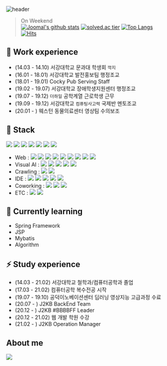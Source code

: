 ![header](https://capsule-render.vercel.app/api?type=wave&color=FFAA28&height=300&section=header&text=Yelin%20Cho&fontSize=90)

> On Weekend  
[![Joomal's github stats](https://github-readme-stats.vercel.app/api?username=JooMal&show_icons=true&theme=gruvbox)](https://github.com/JooMal)
[![solved.ac tier](http://mazassumnida.wtf/api/generate_badge?boj=yl95yl)](https://solved.ac/yl95yl)
[![Top Langs](https://github-readme-stats.vercel.app/api/top-langs/?username=JooMal&layout=compact)](https://github.com/JooMal)  
[![Hits](https://hits.seeyoufarm.com/api/count/incr/badge.svg?url=https%3A%2F%2Fgithub.com%2FJooMal&count_bg=%23FFF49F&title_bg=%23FFD42C&icon=&icon_color=%23E7E7E7&title=VISIT&edge_flat=false)](https://hits.seeyoufarm.com)  

## 🔭 Work experience
- (14.03 - 14.10) 서강대학교 문과대 학생회 `깍지`
- (16.01 - 18.01) 서강대학교 발전홍보팀 행정조교
- (18.01 - 19.01) Cocky Pub Serving Staff
- (19.02 - 19.07) 서강대학교 장애학생지원센터 행정조교
- (19.07 - 19.12) `더하일` 공학계열 근로학생 근무
- (19.09 - 19.12) 서강대학교 `컴퓨팅사고력` 국제반 멘토조교
- (20.01 - ) 웨스턴 동물의료센터 영상팀 수의보조

## 🛒 Stack
<img src="https://img.shields.io/badge/C-A8B9CC?style=flat-square&logo=C&logoColor=white"/></a> <img src="https://img.shields.io/badge/C++-00599C?style=flat-square&logo=C%2B%2B&logoColor=white"/></a> <img src="https://img.shields.io/badge/Python-3776AB?style=flat-square&logo=Python&logoColor=white"/></a> <img src="https://img.shields.io/badge/Java-007396?style=flat-square&logo=Java&logoColor=white"/></a> <img src="https://img.shields.io/badge/Linux-FCC624?style=flat-square&logo=Linux&logoColor=white"/></a> <img src="https://img.shields.io/badge/Ubuntu-E95420?style=flat-square&logo=Ubuntu&logoColor=white"/></a> <img src="https://img.shields.io/badge/Fortran-734F96?style=flat-square&logo=Fortran&logoColor=white"/></a>
- Web : <img src="https://img.shields.io/badge/HTML5-E34F26?style=flat-square&logo=HTML5&logoColor=white"/></a> <img src="https://img.shields.io/badge/CSS3-1572B6?style=flat-square&logo=CSS3&logoColor=white"/></a> <img src="https://img.shields.io/badge/JavaScript-F7DF1E?style=flat-square&logo=JavaScript&logoColor=white"/></a> <img src="https://img.shields.io/badge/MySql-4479A1?style=flat-square&logo=MySql&logoColor=white"/></a> <img src="https://img.shields.io/badge/JSP-73398D?style=flat-square&logo=&logoColor=white"/></a> <img src="https://img.shields.io/badge/PHP-777BB4?style=flat-square&logo=PHP&logoColor=white"/></a> <img src="https://img.shields.io/badge/Apache Tomcat-F8DC75?style=flat-square&logo=Apache Tomcat&logoColor=white"/></a> <img src="https://img.shields.io/badge/JSON-000000?style=flat-square&logo=JSON&logoColor=white"/></a> <img src="https://img.shields.io/badge/Mybatis-FFFC00?style=flat-square&logo=Mybatis&logoColor=white"/></a> 
- Visual AI : <img src="https://img.shields.io/badge/Keras-D00000?style=flat-square&logo=Keras&logoColor=white"/></a> <img src="https://img.shields.io/badge/OpenCV-5C3EE8?style=flat-square&logo=OpenCV&logoColor=white"/></a> <img src="https://img.shields.io/badge/NumPy-013243?style=flat-square&logo=NumPy&logoColor=white"/></a> <img src="https://img.shields.io/badge/Pandas-150458?style=flat-square&logo=Pandas&logoColor=white"/></a> <img src="https://img.shields.io/badge/Matplotlib-C3002F?style=flat-square&logo=&logoColor=white"/></a> 
- Crawling : <img src="https://img.shields.io/badge/BeautifulSoup-2580C3?style=flat-square&logo=&logoColor=white"/></a> <img src="https://img.shields.io/badge/Selenium-43B02A?style=flat-square&logo=Selenium&logoColor=white"/></a> 
- IDE : <img src="https://img.shields.io/badge/InteliJ IDEA-000000?style=flat-square&logo=InteliJ IDEA&logoColor=white"/></a> <img src="https://img.shields.io/badge/Eclipse IDE-2C2255?style=flat-square&logo=Eclipse IDE&logoColor=white"/></a> <img src="https://img.shields.io/badge/Visual Studio-5C2D91?style=flat-square&logo=Visual Studio&logoColor=white"/></a> <img src="https://img.shields.io/badge/Atom-66595C?style=flat-square&logo=Atom&logoColor=white"/></a> <img src="https://img.shields.io/badge/Google Colab-F9AB00?style=flat-square&logo=Google Colab&logoColor=white"/></a>
- Coworking : <img src="https://img.shields.io/badge/Slack-4A154B?style=flat-square&logo=Slack&logoColor=white"/></a> <img src="https://img.shields.io/badge/GitHub-181717?style=flat-square&logo=GitHub&logoColor=white"/></a> <img src="https://img.shields.io/badge/Git-F05032?style=flat-square&logo=Git&logoColor=white"/></a> 
- ETC : <img src="https://img.shields.io/badge/Google Search Console-458CF5?style=flat-square&logo=Google Search Console&logoColor=white"/></a> <img src="https://img.shields.io/badge/Notion-000000?style=flat-square&logo=Notion&logoColor=white"/></a>

## 🌱 Currently learning
- Spring Framework
- JSP
- Mybatis
- Algorithm

## ⚡ Study experience
- (14.03 - 21.02) 서강대학교 철학과/컴퓨터공학과 졸업
- (17.03 - 21.02) 컴퓨터공학 복수전공 시작
- (19.07 - 19.10) 공덕이노베이션센터 딥러닝 영상지능 고급과정 수료
- (20.07 - ) J2KB BackEnd Team
- (20.12 - ) J2KB #BBBBFF Leader
- (20.12 - 21.02) 웹 개발 학원 수강
- (21.02 - ) J2KB Operation Manager

## About me
<a href="https://www.instagram.com/linonit/"><img src="https://img.shields.io/badge/Instagram-E4405F?style=flat-square&logo=Instagram&logoColor=white"/></a>
